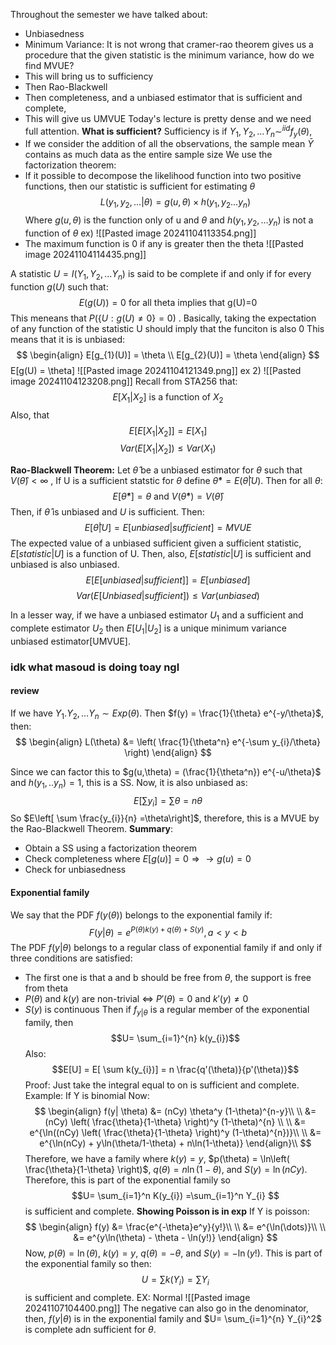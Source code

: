 Throughout the semester we have talked about:
- Unbiasedness
- Minimum Variance:
It is not wrong that cramer-rao theorem gives us a procedure that the given statistic is the minimum variance, how do we find MVUE?
- This will bring us to sufficiency
- Then Rao-Blackwell
- Then completeness, and a unbiased estimator that is sufficient and complete,
- This will give us UMVUE
Today's lecture is pretty dense and we need full attention.
**What is sufficient?**
Sufficiency is if $Y_{1},Y_{2},\dots Y_{n} \sim^{iid} f_y(\theta)$, 
- If we consider the addition of all the observations, the sample mean $\bar{Y}$ contains as much data as the entire sample size
We use the factorization theorem:
- If it possible to decompose the likelihood function into two positive functions, then our statistic is sufficient for estimating $\theta$
$$L\left( y_{1},y_{2}, \dots | \theta \right) = g(u,\theta)  \times h(y_{1},y_{2}\dots y_{n})$$
Where $g(u,\theta)$ is the function only of u and $\theta$ and $h(y_{1},y_{2},\dots y_{n})$ is not a function of $\theta$
ex)
![[Pasted image 20241104113354.png]]
- The maximum function is 0 if any is greater then the theta
![[Pasted image 20241104114435.png]]

A statistic $U=I(Y_{1},Y_{2},\dots Y_{n})$ is said to be complete if and only if for every function $g(U)$ such that:
$$
E(g(U)) = 0 \text{ for all theta implies that g(U)=0}
$$
This meneans that $P(\{ U: g(U) \neq 0 \} = 0 )$ . Basically, taking the expectation of any function of the statistic U should imply that the funciton is also 0
This means that it is is unbiased:
$$
\begin{align}
E[g_{1}(U)] = \theta \\
E[g_{2}(U)] = \theta 
\end{align}
$$
E[g(U) = \theta]
![[Pasted image 20241104121349.png]]
ex 2)
![[Pasted image 20241104123208.png]]
Recall from STA256 that:
$$E[X_{1} | X_{2}] \text{ is a function of } X_{2}$$
Also, that
$$E[E[X_{1}|X_{2}]] = E[X_{1}]$$
$$Var(E[X_{1}|X_{2}]) \leq Var(X_{1})$$

**Rao-Blackwell Theorem:**  Let $\hat{\theta}$ be a unbiased estimator for $\theta$ such that $V(\hat{\theta}) < \infty$ , If U is a sufficient statstic for $\theta$ define $\hat{\theta}* = E(\hat{\theta}|U)$. Then for all $\theta$:
$$ E[\hat{\theta}*]=\theta \text{ and } V(\hat{\theta}*) = V(\hat{\theta})$$
Then, if $\hat{\theta}$ is unbiased and $U$ is sufficient. Then:
$$E[\hat{\theta} | U] = E[unbiased|sufficient] = MVUE$$
The expected value of a unbiased sufficient given a sufficient statistic, $E[statistic|U]$  is a function of U. Then, also, $E[statistic|U]$ is sufficient and unbiased is also unbiased.
$$
E[E[unbiased|sufficient]] = E[unbiased]
$$
$$Var(E[Unbiased|sufficient]) \leq Var(unbiased)$$


In a lesser way, if we have a unbiased estimator $U_{1}$ and a sufficient and complete estimator $U_{2}$ then $E[U_{1}|U_{2}]$ is a unique minimum variance unbiased estimator[UMVUE].
### idk what masoud is doing toay ngl
#### review
If we have $Y_{1}.Y_{2},\dots Y_{n} \sim Exp(\theta)$. Then $f(y) = \frac{1}{\theta} e^{-y/\theta}$, then:
$$
\begin{align}
 L(\theta) &= \left( \frac{1}{\theta^n} e^{-\sum y_{i}/\theta} \right)
\end{align}
$$

Since we can factor this to $g(u,\theta) = (\frac{1}{\theta^n}) e^{-u/\theta}$ and $h(y_{1},..y_{n})=1$, this is a SS. Now, it is also unbiased as:
$$E\left[ \sum  y_{i}\right] = \sum \theta= n\theta$$
So $E\left[ \sum \frac{y_{i}}{n} =\theta\right]$, therefore, this is a MVUE by the Rao-Blackwell Theorem. 
**Summary**:
- Obtain a SS using a factorization theorem
- Check completeness where $E[g(u)]=0 \Rightarrow  \rightarrow g(u)=0$
- Check for unbiasedness
#### Exponential family
We say that the PDF $f(y(\theta))$ belongs to the exponential family if:
$$F(y|\theta) = e^{P(\theta) k(y) + q(\theta) + S(y)}, a < y < b$$
The PDF $f(y|\theta)$ belongs to a regular class of exponential family if and only if three conditions are satisfied:
- The first one is that a and b should be free from $\theta$, the support is free from theta
- $P(\theta)$ and $k(y)$ are non-trivial $\Leftrightarrow$ $P'(\theta) = 0$ and $k'(y)\neq {0}$
- $S(y)$ is continuous 
Then if $f_{y|\theta}$ is a regular member of the exponential family, then 
$$U= \sum_{i=1}^{n} k(y_{i})$$
Also:
$$E[U] = E[ \sum k(y_{i})] = n \frac{q'(\theta)}{p'(\theta)}$$
Proof: Just take the integral equal to on
is sufficient and complete.
Example: If Y is binomial
Now:
$$
\begin{align}
f(y| \theta) &= (nCy) \theta^y
 (1-\theta)^{n-y}\\ \\
&= (nCy) \left( \frac{\theta}{1-\theta} \right)^y
 (1-\theta)^{n} \\ \\
&= e^{\ln((nCy) \left( \frac{\theta}{1-\theta} \right)^y
 (1-\theta)^{n})}\\ \\
&= e^{\ln(nCy) + y\ln(\theta/1-\theta) + n\ln(1-\theta)} \end{align}\\
$$
Therefore, we have a family where $k(y)=y$, $p(\theta) = \ln\left( \frac{\theta}{1-\theta} \right)$, $q(\theta) = n\ln(1-\theta)$, and $S(y) = \ln(nCy)$. Therefore, this is part of the exponential family so 
$$U= \sum_{i=1}^n K(y_{i}) =\sum_{i=1}^n Y_{i} $$
is sufficient and complete.
**Showing Poisson is in exp**
If Y is poisson:
$$
\begin{align}
f(y) &= \frac{e^{-\theta}e^y}{y!}\\ \\
&=  e^{\ln(\dots)}\\ \\
&= e^{y\ln(\theta) - \theta - \ln(y!)}
\end{align}
$$
Now, $p(\theta)= \ln(\theta)$, $k(y)=y$, $q(\theta)=-\theta$, and $S(y) = -\ln(y!)$. This is part of the exponential family so then:
$$
U = \sum k(Y_{i}) = \sum Y_{i}
$$
is sufficient and complete.
EX: Normal
![[Pasted image 20241107104400.png]]
The negative can also go in the denominator, then, $f(y|\theta)$  is in the exponential family and $U= \sum_{i=1}^{n} Y_{i}^2$ is complete adn sufficient for $\theta$.